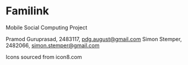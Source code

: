# Familink
Mobile Social Computing Project

Pramod Guruprasad, 2483117, pdg.august@gmail.com
Simon Stemper, 2482066, simon.stemper@gmail.com

Icons sourced from icon8.com
